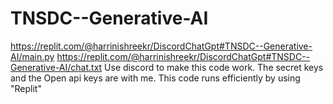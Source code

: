 # TNSDC--Generative-AI
https://replit.com/@harrinishreekr/DiscordChatGpt#TNSDC--Generative-AI/main.py 
https://replit.com/@harrinishreekr/DiscordChatGpt#TNSDC--Generative-AI/chat.txt
Use discord to make this code work.
The secret keys and the Open api keys are with me.
This code runs efficiently by using "Replit"
